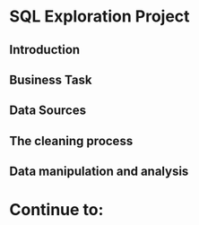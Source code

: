 # SQL Exploration Project

## Introduction

## Business Task

## Data Sources

## The cleaning process

## Data manipulation and analysis

# Continue to:

